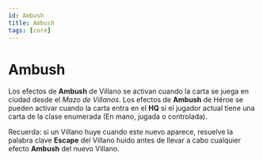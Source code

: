 ```yaml
---
id: Ambush
title: Ambush
tags: [core]
---
```


# Ambush


Los efectos de **Ambush** de Villano se activan cuando la carta se juega en ciudad desde el _Mazo de Villanos_.
Los efectos de **Ambush** de Héroe se pueden activar cuando la carta entra en el **HQ** si el jugador actual tiene una carta de la clase enumerada (En mano, jugada o controlada).

Recuerda: si un Villano huye cuando este nuevo aparece, resuelve la palabra clave **Escape** del Villano huído antes de llevar a cabo cualquier efecto **Ambush** del nuevo Villano.
